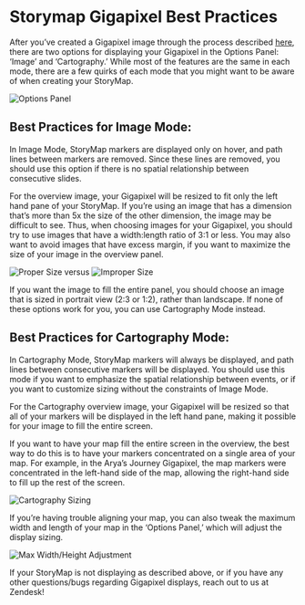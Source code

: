 # Storymap Gigapixel Best Practices #


After you’ve created a Gigapixel image through the process described [here](https://storymap.knightlab.com/gigapixel/), there are two options for displaying your Gigapixel in the Options Panel: ‘Image’ and ‘Cartography.’ While most of the features are the same in each mode, there are a few quirks of each mode that you might want to be aware of when creating your StoryMap.

![Options Panel](1.png)

## Best Practices for Image Mode: ##


In Image Mode, StoryMap markers are displayed only on hover, and path lines between markers are removed. Since these lines are removed, you should use this option if there is no spatial relationship between consecutive slides. 


For the overview image, your Gigapixel will be resized to fit only the left hand pane of your StoryMap. If you’re using an image that has a dimension that’s more than 5x the size of the other dimension, the image may be difficult to see. Thus, when choosing images for your Gigapixel, you should try to use images that have a width:length ratio of 3:1 or less. You may also want to avoid images that have excess margin, if you want to maximize the size of your image in the overview panel.


![Proper Size](2.png) versus ![Improper Size](3.png)


If you want the image to fill the entire panel, you should choose an image that is sized in portrait view (2:3 or 1:2), rather than landscape. If none of these options work for you, you can use Cartography Mode instead.


## Best Practices for Cartography Mode: ##


In Cartography Mode, StoryMap markers will always be displayed, and path lines between consecutive markers will be displayed. You should use this mode if you want to emphasize the spatial relationship between events, or if you want to customize sizing without the constraints of Image Mode.


For the Cartography overview image, your Gigapixel will be resized so that all of your markers will be displayed in the left hand pane, making it possible for your image to fill the entire screen.


If you want to have your map fill the entire screen in the overview, the best way to do this is to have your markers concentrated on a single area of your map. For example, in the Arya’s Journey Gigapixel, the map markers were concentrated in the left-hand side of the map, allowing the right-hand side to fill up the rest of the screen. 

![Cartography Sizing](4.png)



If you’re having trouble aligning your map, you can also tweak the maximum width and length of your map in the ‘Options Panel,’ which will adjust the display sizing. 


![Max Width/Height Adjustment](5.png)


If your StoryMap is not displaying as described above, or if you have any other questions/bugs regarding Gigapixel displays, reach out to us at Zendesk!


